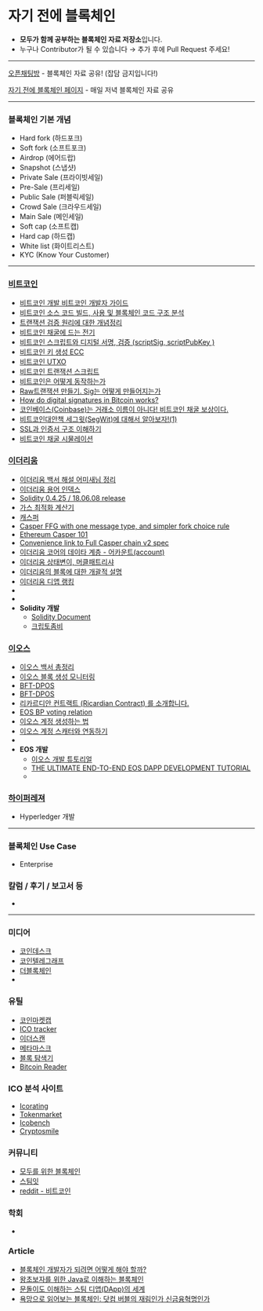 # 자기 전에 블록체인
- **모두가 함께 공부하는 블록체인 자료 저장소**입니다.
- 누구나 Contributor가 될 수 있습니다 → 추가 후에 Pull Request 주세요!

------

[오픈채팅방](https://open.kakao.com/o/gsSD41jb) -  블록체인 자료 공유! (잡담 금지입니다!) <br>

[자기 전에 블록체인 페이지](https://www.facebook.com/자기-전에-블록체인-1836603959779151) - 매일 저녁 블록체인 자료 공유



-------------

### 블록체인 기본 개념

- Hard fork (하드포크)
- Soft fork (소프트포크)
- Airdrop (에어드랍)
- Snapshot (스냅샷)
- Private Sale (프라이빗세일)
- Pre-Sale (프리세일)
- Public Sale (퍼블릭세일)
- Crowd Sale (크라우드세일)
- Main Sale (메인세일)
- Soft cap (소프트캡)
- Hard cap (하드캡)
- White list (화이트리스트)
- KYC (Know Your Customer)



------------

### [비트코인](https://bitcoin.org/ko/)

- [비트코인 개발 비트코인 개발자 가이드](https://wikidocs.net/book/1699)
- [비트코인 소스 코드 빌드, 사용 및 블록체인 코드 구조 분석](http://daddynkidsmakers.blogspot.com/2018/02/blog-post_22.html)
- [트랜잭션 검증 원리에 대한 개념정리](https://steemit.com/kr/@yahweh87/15-3-n)
- [비트코인 채굴에 드는 전기](https://digiconomist.net/bitcoin-energy-consumption)
- [비트코인 스크립트와 디지털 서명, 검증 (scriptSig, scriptPubKey )](https://steemkr.com/kr/@niipoong/scriptsig-scriptpubkey)
- [비트코인 키 생성 ECC](https://steemkr.com/kr/@icoreport/key-2-ecc)
- [비트코인 UTXO](http://joojis.tistory.com/entry/%EB%B9%84%ED%8A%B8%EC%BD%94%EC%9D%B8-%EC%A3%BC%EC%86%8C%EC%97%90-%EB%8C%80%ED%95%9C-%EC%9D%B4%ED%95%B4-1-UTXO-%EB%AA%A8%EB%8D%B8?category=776808)
- [비트코인 트랜잭션 스크립트](https://wikidocs.net/14507)
- [비트코인은 어떻게 동작하는가](https://withkairos.wordpress.com/2015/06/14/mastering-bitcoin-2-%EB%B9%84%ED%8A%B8%EC%BD%94%EC%9D%B8%EC%9D%80-%EC%96%B4%EB%96%BB%EA%B2%8C-%EB%8F%99%EC%9E%91%ED%95%98%EB%8A%94%EA%B0%80-how-bitcoin-works/)
- [Raw트랜잭션 만들기. Sig는 어떻게 만들어지는가](http://hamait.tistory.com/958)
- [How do digital signatures in Bitcoin works?](https://www.cryptocompare.com/wallets/guides/how-do-digital-signatures-in-bitcoin-work/)
- [코인베이스(Coinbase)는 거래소 이름이 아니다! 비트코인 채굴 보상이다.](https://medium.com/@c1h/%EC%BD%94%EC%9D%B8%EB%B2%A0%EC%9D%B4%EC%8A%A4-coinbase-%EB%8A%94-%EA%B1%B0%EB%9E%98%EC%86%8C-%EC%9D%B4%EB%A6%84%EC%9D%B4-%EC%95%84%EB%8B%88%EB%8B%A4-f8effc1c1d3f)
- [비트코인대안책 세그윗(SegWit)에 대해서 알아보자!(1)](https://steemit.com/kr/@pickstyle/segwit-1)
- [SSL과 인증서 구조 이해하기](https://blog.naver.com/alice_k106/221468341565)
- [비트코인 채굴 시물레이션](http://yogh.io/#mine:last)



### [이더리움](https://www.ethereum.org/)

- [이더리움 백서 해설 어미새님 정리](https://steemit.com/kr/@yahweh87/43-12)
- [이더리움 용어 인덱스](https://medium.com/@skkonebc/%EC%9D%B4%EB%8D%94%EB%A6%AC%EC%9B%80-%EC%9A%A9%EC%96%B4-%EC%9D%B8%EB%8D%B1%EC%8A%A4-a6c41efdc2c2?fbclid=IwAR1BYaAY5fT3IIK3A6tvECgxe6MpqxVeXwI8tn73_faTACiQba6I50m7qTY)
- [Solidity 0.4.25 / 18.06.08 release](https://media.readthedocs.org/pdf/solidity/develop/solidity.pdf)
- [가스 최적화 계산기](https://ethgasstation.info/)
- [캐스퍼](https://github.com/ethereum/research/blob/master/papers/casper-basics/casper_basics.pdf)
- [Casper FFG with one message type, and simpler fork choice rule](https://ethresear.ch/t/casper-ffg-with-one-message-type-and-simpler-fork-choice-rule/103)
- [Ethereum Casper 101](https://medium.com/@jonchoi/ethereum-casper-101-7a851a4f1eb0)
- [Convenience link to Full Casper chain v2 spec](https://ethresear.ch/t/convenience-link-to-full-casper-chain-v2-spec/2332)
- [이더리움 코어의 데이타 계층 - 어카운트(account)](http://ihpark92.tistory.com/44)
- [이더리움 상태변이, 머클패트리샤](http://hamait.tistory.com/959?category=276132)
- [이더리움의 블록에 대한 개괄적 설명](https://steemit.com/kr/@loum/5b5cyr)
- [이더리움 디앱 랭킹](https://www.stateofthedapps.com/rankings)
- 
- 
- **Solidity 개발**
  - [Solidity Document](http://solidity.readthedocs.io/en/v0.4.24/)
  - [크립토좀비](https://cryptozombies.io/)



### [이오스](https://eos.io/)

- [이오스 백서 총정리](https://steemkr.com/kr-pick/@nhj12311/leesunmoo-eos-8)
- [이오스 블록 생성 모니터링](http://eosnetworkmonitor.io/)
- [BFT-DPOS](https://medium.com/eosys/dpos-bft-%ED%8C%8C%EC%9D%B4%ED%94%84%EB%9D%BC%EC%9D%B8-%EB%B9%84%EC%9E%94%ED%8B%B4-%EC%9E%A5%EC%95%A0-%ED%97%88%EC%9A%A9-4882fa66268a)
- [BFT-DPOS](https://medium.com/eosio/dpos-bft-pipelined-byzantine-fault-tolerance-8a0634a270ba)
- [리카르디안 컨트랙트 (Ricardian Contract) 를 소개합니다.](https://medium.com/eosys/%EB%A6%AC%EC%B9%B4%EB%A5%B4%EB%94%94%EC%95%88-%EC%BB%A8%ED%8A%B8%EB%9E%99%ED%8A%B8-ricardian-contract-%EB%A5%BC-%EC%86%8C%EA%B0%9C%ED%95%A9%EB%8B%88%EB%8B%A4-9834ae65a982)
- [EOS BP voting relation](https://eosauthority.com/producers_relation)
- [이오스 계정 생성하는 법](https://cobak.co.kr/community/3/post/76868)
- [이오스 계정 스캐터와 연동하기](https://cobak.co.kr/community/3/post/76927)
- 
- **EOS 개발**
  - [이오스 개발 튜토리얼](https://github.com/eoseoul/docs/blob/master/ko/translations/TUTORIAL.md)
  - [THE ULTIMATE END-TO-END EOS DAPP DEVELOPMENT TUTORIAL](https://infinitexlabs.com/eos-development-tutorial-part-1/)
  - 





### [하이퍼레져](https://www.hyperledger.org/)

- Hyperledger 개발



-----------

### 블록체인 Use Case

- Enterprise



### 칼럼 / 후기 / 보고서 등

- 



------------

### 미디어

- [코인데스크](http://www.coindesk.com/)
- [코인텔레그래프](https://cointelegraph.com/)
- [더블록체인](http://theblockchain.kr/)
- 



### 유틸

- [코인마켓캡](https://coinmarketcap.com/)
- [ICO tracker](https://icotracker.net/)
- [이더스캔](https://etherscan.io/charts/)
- [메타마스크](https://metamask.io/)
- [블록 탐색기](https://www.blockchain.com/explorer)
- [Bitcoin Reader](http://yogh.io/#home:)



### ICO 분석 사이트

- [Icorating](https://icorating.com/ko/)
- [Tokenmarket](https://tokenmarket.net)
- [Icobench](http://icobench.com/)
- [Cryptosmile](http://www.cryptosmile.com/)



### 커뮤니티

- [모두를 위한 블록체인](https://github.com/yunho0130/awesome-blockchain-kor)
- [스팀잇](https://steemit.com/)
- [reddit - 비트코인](https://www.reddit.com/r/Bitcoin/)



### 학회

- 



### Article
- [블록체인 개발자가 되려면 어떻게 해야 할까?](https://medium.com/%EC%95%8C%EC%93%B8%EC%8B%A0%EB%B8%94/%EB%B8%94%EB%A1%9D%EC%B2%B4%EC%9D%B8-%EA%B0%9C%EB%B0%9C%EC%9E%90%EA%B0%80-%EB%90%98%EB%A0%A4%EB%A9%B4-%EC%96%B4%EB%96%BB%EA%B2%8C-%ED%95%B4%EC%95%BC-%ED%95%A0%EA%B9%8C-tomjeong-e5783c9dad8f)
- [왕초보자를 위한 Java로 이해하는 블록체인](https://brunch.co.kr/@springboot/103)
- [문돌이도 이해하는 스팀 디앱(DApp)의 세계](https://steemit.com/kr/@project7/dapp)
- [욕망으로 읽어보는 블록체인: 닷컴 버블의 재림인가 신금융혁명인가](https://github.com/yunho0130/awesome-blockchain-kor/blob/master/media/reading-blockchain-via-desire.md)







<!--stackedit_data:
eyJoaXN0b3J5IjpbLTE4MzkwOTI4MTddfQ==
-->